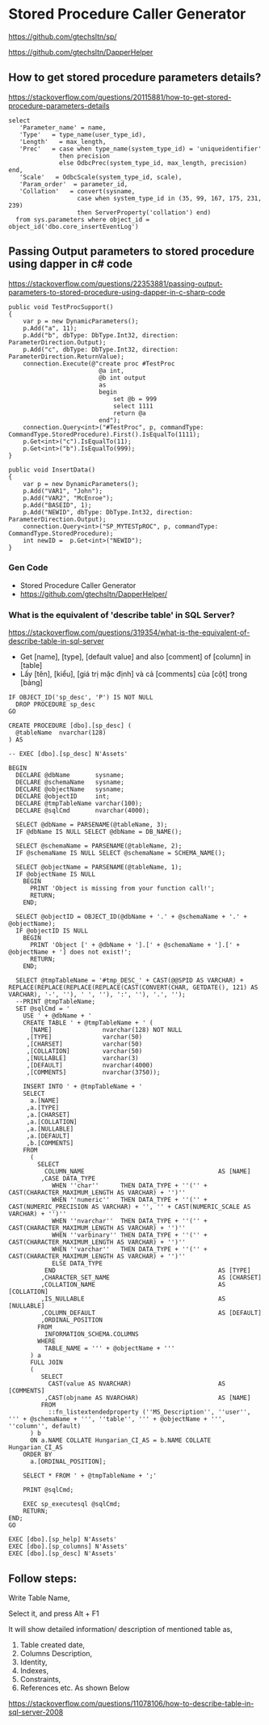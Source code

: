 # Stored Procedure Caller Generator

https://github.com/gtechsltn/sp/

https://github.com/gtechsltn/DapperHelper

## How to get stored procedure parameters details?

https://stackoverflow.com/questions/20115881/how-to-get-stored-procedure-parameters-details

```
select  
   'Parameter_name' = name,  
   'Type'   = type_name(user_type_id),  
   'Length'   = max_length,  
   'Prec'   = case when type_name(system_type_id) = 'uniqueidentifier' 
              then precision  
              else OdbcPrec(system_type_id, max_length, precision) end,  
   'Scale'   = OdbcScale(system_type_id, scale),  
   'Param_order'  = parameter_id,  
   'Collation'   = convert(sysname, 
                   case when system_type_id in (35, 99, 167, 175, 231, 239)  
                   then ServerProperty('collation') end)
  from sys.parameters where object_id = object_id('dbo.core_insertEventLog')
```

## Passing Output parameters to stored procedure using dapper in c# code

https://stackoverflow.com/questions/22353881/passing-output-parameters-to-stored-procedure-using-dapper-in-c-sharp-code

```
public void TestProcSupport()
{
    var p = new DynamicParameters();
    p.Add("a", 11);
    p.Add("b", dbType: DbType.Int32, direction: ParameterDirection.Output);
    p.Add("c", dbType: DbType.Int32, direction: ParameterDirection.ReturnValue);
    connection.Execute(@"create proc #TestProc 
                         @a int,
                         @b int output
                         as 
                         begin
                             set @b = 999
                             select 1111
                             return @a
                         end");
    connection.Query<int>("#TestProc", p, commandType: CommandType.StoredProcedure).First().IsEqualTo(1111);
    p.Get<int>("c").IsEqualTo(11);
    p.Get<int>("b").IsEqualTo(999);
}
```

```
public void InsertData()
{
    var p = new DynamicParameters();
    p.Add("VAR1", "John");
    p.Add("VAR2", "McEnroe");
    p.Add("BASEID", 1);
    p.Add("NEWID", dbType: DbType.Int32, direction: ParameterDirection.Output);
    connection.Query<int>("SP_MYTESTpROC", p, commandType: CommandType.StoredProcedure);
    int newID =  p.Get<int>("NEWID");
}
```

###  Gen Code
+ Stored Procedure Caller Generator
+ https://github.com/gtechsltn/DapperHelper/

### What is the equivalent of 'describe table' in SQL Server?

https://stackoverflow.com/questions/319354/what-is-the-equivalent-of-describe-table-in-sql-server

+ Get [name], [type], [default value] and also [comment] of [column] in [table]
+ Lấy [tên], [kiểu], [giá trị mặc định] và cả [comments] của [cột] trong [bảng]

```
IF OBJECT_ID('sp_desc', 'P') IS NOT NULL
  DROP PROCEDURE sp_desc
GO

CREATE PROCEDURE [dbo].[sp_desc] (
  @tableName  nvarchar(128)
) AS

-- EXEC [dbo].[sp_desc] N'Assets'

BEGIN
  DECLARE @dbName       sysname;
  DECLARE @schemaName   sysname;
  DECLARE @objectName   sysname;
  DECLARE @objectID     int;
  DECLARE @tmpTableName varchar(100);
  DECLARE @sqlCmd       nvarchar(4000);

  SELECT @dbName = PARSENAME(@tableName, 3);
  IF @dbName IS NULL SELECT @dbName = DB_NAME();

  SELECT @schemaName = PARSENAME(@tableName, 2);
  IF @schemaName IS NULL SELECT @schemaName = SCHEMA_NAME();

  SELECT @objectName = PARSENAME(@tableName, 1);
  IF @objectName IS NULL
    BEGIN
      PRINT 'Object is missing from your function call!';
      RETURN;
    END;

  SELECT @objectID = OBJECT_ID(@dbName + '.' + @schemaName + '.' + @objectName);
  IF @objectID IS NULL
    BEGIN
      PRINT 'Object [' + @dbName + '].[' + @schemaName + '].[' + @objectName + '] does not exist!';
      RETURN;
    END;

  SELECT @tmpTableName = '#tmp_DESC_' + CAST(@@SPID AS VARCHAR) + REPLACE(REPLACE(REPLACE(REPLACE(CAST(CONVERT(CHAR, GETDATE(), 121) AS VARCHAR), '-', ''), ' ', ''), ':', ''), '.', '');
  --PRINT @tmpTableName;
  SET @sqlCmd = '
    USE ' + @dbName + '
    CREATE TABLE ' + @tmpTableName + ' (
      [NAME]              nvarchar(128) NOT NULL
     ,[TYPE]              varchar(50)
     ,[CHARSET]           varchar(50)
     ,[COLLATION]         varchar(50)
     ,[NULLABLE]          varchar(3)
     ,[DEFAULT]           nvarchar(4000)
     ,[COMMENTS]          nvarchar(3750));

    INSERT INTO ' + @tmpTableName + '
    SELECT
      a.[NAME]
     ,a.[TYPE]
     ,a.[CHARSET]
     ,a.[COLLATION]
     ,a.[NULLABLE]
     ,a.[DEFAULT]
     ,b.[COMMENTS]
    FROM
      (
        SELECT
          COLUMN_NAME                                     AS [NAME]
         ,CASE DATA_TYPE
            WHEN ''char''      THEN DATA_TYPE + ''('' + CAST(CHARACTER_MAXIMUM_LENGTH AS VARCHAR) + '')''
            WHEN ''numeric''   THEN DATA_TYPE + ''('' + CAST(NUMERIC_PRECISION AS VARCHAR) + '', '' + CAST(NUMERIC_SCALE AS VARCHAR) + '')''
            WHEN ''nvarchar''  THEN DATA_TYPE + ''('' + CAST(CHARACTER_MAXIMUM_LENGTH AS VARCHAR) + '')''
            WHEN ''varbinary'' THEN DATA_TYPE + ''('' + CAST(CHARACTER_MAXIMUM_LENGTH AS VARCHAR) + '')''
            WHEN ''varchar''   THEN DATA_TYPE + ''('' + CAST(CHARACTER_MAXIMUM_LENGTH AS VARCHAR) + '')''
            ELSE DATA_TYPE
          END                                             AS [TYPE]
         ,CHARACTER_SET_NAME                              AS [CHARSET]
         ,COLLATION_NAME                                  AS [COLLATION]
         ,IS_NULLABLE                                     AS [NULLABLE]
         ,COLUMN_DEFAULT                                  AS [DEFAULT]
         ,ORDINAL_POSITION
        FROM   
          INFORMATION_SCHEMA.COLUMNS
        WHERE   
          TABLE_NAME = ''' + @objectName + '''
      ) a
      FULL JOIN
      (
         SELECT
           CAST(value AS NVARCHAR)                        AS [COMMENTS]
          ,CAST(objname AS NVARCHAR)                      AS [NAME]
         FROM
           ::fn_listextendedproperty (''MS_Description'', ''user'', ''' + @schemaName + ''', ''table'', ''' + @objectName + ''', ''column'', default)
      ) b
      ON a.NAME COLLATE Hungarian_CI_AS = b.NAME COLLATE Hungarian_CI_AS
    ORDER BY
      a.[ORDINAL_POSITION];

    SELECT * FROM ' + @tmpTableName + ';'

    PRINT @sqlCmd;

    EXEC sp_executesql @sqlCmd;
    RETURN;
END;
GO
```

```
EXEC [dbo].[sp_help] N'Assets'
EXEC [dbo].[sp_columns] N'Assets'
EXEC [dbo].[sp_desc] N'Assets'
```

## Follow steps:

Write Table Name,

Select it, and press Alt + F1

It will show detailed information/ description of mentioned table as,

1) Table created date,
2) Columns Description,
3) Identity,
4) Indexes,
5) Constraints,
6) References etc. As shown Below

https://stackoverflow.com/questions/11078106/how-to-describe-table-in-sql-server-2008
